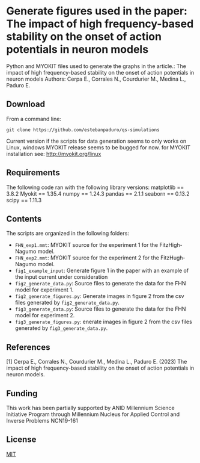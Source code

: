 # Generate figures used in the paper: The impact of high frequency-based stability on the onset of action potentials in neuron models
Python and MYOKIT files used to generate the graphs in the article.: The impact of high frequency-based stability on the onset of action potentials in neuron models
Authors: Cerpa E., Corrales N., Courdurier M., Medina L., Paduro E.




## Download 
From a command line:
```
git clone https://github.com/estebanpaduro/qs-simulations
```

Current version if the scripts for data generation seems to only works on Linux, windows MYOKIT release seems to be bugged for now.
for MYOKIT installation see: http://myokit.org/linux


## Requirements
The following code ran with the following library versions:
matplotlib  ==  3.8.2
Myokit      ==  1.35.4
numpy       ==  1.24.3
pandas      ==  2.1.1
seaborn     ==  0.13.2
scipy       ==  1.11.3


## Contents
The scripts are organized in the following folders:

* `FHN_exp1.mmt`: MYOKIT source for the experiment 1 for the FitzHigh-Nagumo model.
* `FHN_exp2.mmt`: MYOKIT source for the experiment 2 for the FitzHugh-Nagumo model.
* `fig1_example_input`: Generate figure 1 in the paper with an example of the input current under consideration
* `fig2_generate_data.py`: Source files to generate the data for the FHN model for experiment 1.
* `fig2_generate_figures.py`: Generate images in figure 2 from the csv files generated by `fig2_generate_data.py`.
* `fig3_generate_data.py`: Source files to generate the data for the FHN model for experiment 2.
* `fig3_generate_figures.py`: enerate images in figure 2 from the csv files generated by `fig3_generate_data.py`.


## References

[1] Cerpa E., Corrales N., Courdurier M., Medina L., Paduro E. (2023) The impact of high frequency-based stability on the onset of action potentials in neuron models.

## Funding
This work has been partially supported by ANID Millennium Science Initiative Program through Millennium Nucleus for Applied Control and Inverse Problems NCN19-161

## License

[MIT](LICENSE)
